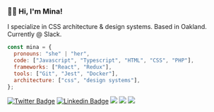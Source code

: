 ### 👋🏾 Hi, I'm Mina! 

I specialize in CSS architecture & design systems. Based in Oakland. Currently @ Slack.

```js
const mina = {
  pronouns: "she" | "her",
  code: ["Javascript", "Typescript", "HTML", "CSS", "PHP"],
  frameworks: ["React", "Redux"],
  tools: ["Git", "Jest", "Docker"],
  architecture: ["css", "design systems"],
};
```
[![Twitter Badge](https://img.shields.io/badge/-@MinaMarkham-1ca0f1?style=flat-square&labelColor=1ca0f1&logo=twitter&logoColor=white&link=https://twitter.com/minamarkham)](https://twitter.com/minamarkham)
[![Linkedin Badge](https://img.shields.io/badge/-MinaMarkham-blue?style=flat-square&logo=Linkedin&logoColor=white&link=https://www.linkedin.com/in/minamarkham/)](https://www.linkedin.com/in/minamarkham/)
![](https://img.shields.io/static/v1?label=last%20major%20release&message=1984&color=f37&logoColor=fff&style=flat-square)
![](https://img.shields.io/static/v1?label=unminified%20size&message=5%20feet%202%20inches&color=f37&logoColor=fff&style=flat-square)
![](https://img.shields.io/static/v1?label=code%20quality&message=outstanding&color=f37&logoColor=fff&style=flat-square)

